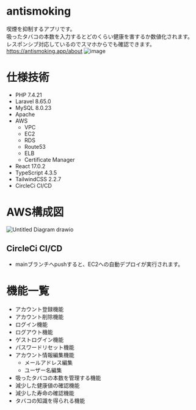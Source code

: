 # antismoking
喫煙を抑制するアプリです。  
吸ったタバコの本数を入力するとどのくらい健康を害するか数値化されます。  
レスポンシブ対応しているのでスマホからでも確認できます。  
https://antismoking.app/about
![image](https://user-images.githubusercontent.com/76690516/140735953-fcb6fc43-836c-4d61-b6f3-70be1dbcc344.png)

# 仕様技術
- PHP 7.4.21 
- Laravel 8.65.0
- MySQL 8.0.23
- Apache
- AWS
  - VPC
  - EC2
  - RDS
  - Route53
  - ELB
  - Certificate Manager
- React 17.0.2
- TypeScript 4.3.5
- TailwindCSS 2.2.7
- CircleCi CI/CD 

# AWS構成図
![Untitled Diagram drawio](https://user-images.githubusercontent.com/76690516/140856000-6fdfd288-0d8f-4b62-b9f0-ac8d54eb04bd.png)

## CircleCi CI/CD
- mainブランチへpushすると、EC2への自動デプロイが実行されます。

# 機能一覧
- アカウント登録機能
- アカウント削除機能
- ログイン機能
- ログアウト機能
- ゲストログイン機能
- パスワードリセット機能
- アカウント情報編集機能
  - メールアドレス編集
  - ユーザー名編集
- 吸ったタバコの本数を管理する機能
- 減少した健康値の確認機能
- 減少した寿命の確認機能
- タバコの知識を得られる機能

